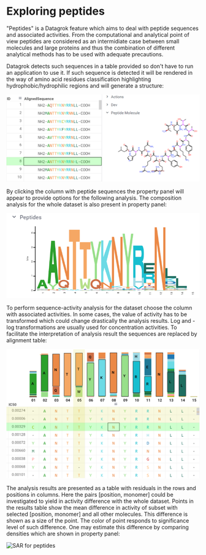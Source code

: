 <!-- TITLE: Peptide sequences -->
<!-- SUBTITLE: -->

# Exploring peptides

"Peptides" is a Datagrok feature which aims to deal with peptide sequences and associated activities. From the computational and analytical point of view peptides are considered as an intermidiate case between small molecules and large proteins and thus the combination of different analytical methods has to be used with adequate precautions. 

Datagrok detects such sequences in a table provided so don't have to run an application to use it. If such sequence is detected it will be rendered in the way of amino acid residues classification highlighting hydrophobic/hydrophilic regions and will generate a structure:

![](../../uploads/peptides/Peptides_1.bmp "Representation of sequence and peptide structure")

By clicking the column with peptide sequences the property panel will appear to provide options for the following analysis. The composition analysis for the whole dataset is also present in property panel:

![](../../uploads/peptides/Peptides_2.bmp "Sequence composition analysis")

To perform sequence-activity analysis for the dataset choose the column with associated activities. In some cases, the value of activity has to be transformed which could change drastically the analysis results. Log and -log transformations are usually used for concentration activities. To facilitate the interpretation of analysis result the sequences are replaced by alignment table:

![](../../uploads/peptides/Peptides_3.bmp "Alignment table")

The analysis results are presented as a table with residuals in the rows and positions in columns. Here the pairs [position, monomer] could be investigated to yield in activity difference with the whole dataset. Points in the results table show the mean difference in activity of subset with selected [position, monomer] and all other molecules. This difference is shown as a size of the point. The color of point responds to significance level of such difference. One may estimate this difference by comparing densities which are shown in property panel:

![](../../uploads/peptides/Peptides_4.bmp "SAR for peptides")
